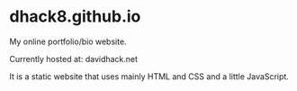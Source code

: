 # dhack8.github.io
My online portfolio/bio website.

Currently hosted at: davidhack.net

It is a static website that uses mainly HTML and CSS and a little JavaScript.
